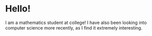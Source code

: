 # Hello!

I am a mathematics student at college! I have also been looking into computer science more recently, as I find it extremely
interesting. 
